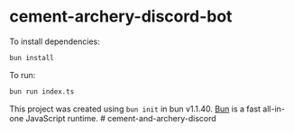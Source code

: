 # cement-archery-discord-bot

To install dependencies:

```bash
bun install
```

To run:

```bash
bun run index.ts
```

This project was created using `bun init` in bun v1.1.40. [Bun](https://bun.sh) is a fast all-in-one JavaScript runtime.
#   c e m e n t - a n d - a r c h e r y - d i s c o r d  
 